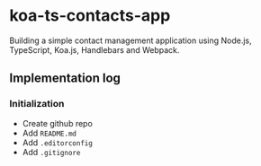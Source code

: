 # koa-ts-contacts-app

Building a simple contact management application using Node.js, TypeScript, Koa.js, Handlebars and Webpack.

## Implementation log

### Initialization

* Create github repo
* Add `README.md`
* Add `.editorconfig`
* Add `.gitignore`
